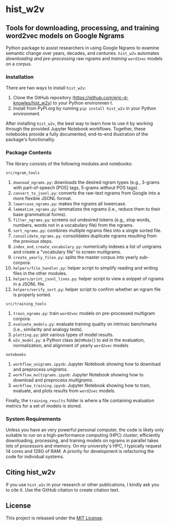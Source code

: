 # hist_w2v

## Tools for downloading, processing, and training word2vec models on Google Ngrams
Python package to assist researchers in using Google Ngrams to examine semantic change over years, decades, and centuries. `hist_w2v` automates _downloading and pre-processing_ raw ngrams and _training_ `word2vec` models on a corpus.

### Installation
There are two ways to install `hist_w2v`:

1. Clone the GitHub repository (https://github.com/eric-d-knowles/hist_w2v) to your Python environmen t.
2. Install from PyPI.org by running `pip install hist_w2v` in your Python environment.

After installing `hist_w2v`, the best way to learn how to use it by working through the provided Jupyter Notebook workflows. Together, these notebooks provide a fully documented, end-to-end illustration of the package's functionality. 

### Package Contents
The library consists of the following modules and notebooks:

`src/ngram_tools`
1. `downoad_ngrams.py`: downloads the desired ngram types (e.g., 3-grams with part-of-speech [POS] tags, 5-grams without POS tags).
2. `convert_to_jsonl.py`: converts the raw-text ngrams from Google into a more flexible JSONL format.
3. `lowercase_ngrams.py`: makes the ngrams all lowercase.
4. `lemmatize_ngrams.py`: lemmatizes the ngrams (i.e., reduce them to their base grammatical forms).
5. `filter_ngrams.py`: screens out undesired tokens (e.g., stop words, numbers, words not in a vocabulary file) from the ngrams.
6. `sort_ngrams.py`: combines multiple ngrams files into a single sorted file.
7. `consolidate_ngrams.py`: consolidates duplicate ngrams resulting from the previous steps.
8. `index_and_create_vocabulary.py`: numerically indexes a list of unigrams and create a "vocabulary file" to screen multigrams.
9. `create_yearly_files.py`: splits the master corpus into yearly sub-corpora.
10. `helpers/file_handler.py`: helper script to simplify reading and writing files in the other modules.
11. `helpers/print_jsonl_lines.py`: helper script to view a snippet of ngrams in a JSONL file.
12. `helpers/verify_sort.py`: helper script to confirm whether an ngram file is properly sorted. 

`src/training_tools`
1. `train_ngrams.py`: train `word2vec` models on pre-processed multigram corpora.
2. `evaluate_models.py`: evaluate training quality on intrinsic benchmarks (i.e., similarity and analogy tests).
3. `plotting.py`: plot various types of model results.
4. `w2v_model.py`: a Python class (`W2VModel`) to aid in the evaluation, normalization, and alignment of yearly `word2vec` models 

`notebooks`
1. `workflow_unigrams.ipynb`: Jupyter Notebook showing how to download and preprocess _unigrams_.
2. `workflow_multigrams.ipynb`: Jupyter Notebook showing how to download and preprocess _multigrams_.
3. `workflow_training.ipynb`: Jupyter Notebook showing how to train, evaluate, and plots results from `word2vec` models.

Finally, the `training_results` folder is where a file containing evaluation metrics for a set of models is stored. 

### System Requirements
Unless you have an very powerful personal computer, the code is likely only suitable to run on a high-performance computing (HPC) cluster; efficiently downloading, processing, and training models on ngrams in parallel takes lots of processors and memory. On my university's HPC, I typically request 14 cores and 128G of RAM. A priority for development is refactoring the code for individual systems.

## Citing hist_w2v
If you use `hist_w2v` in your research or other publications, I kindly ask you to cite it. Use the GitHub citation to create citation text.

## License

This project is released under the [MIT License](https://github.com/eric-d-knowles/hist_w2v/blob/main/LICENSE).
